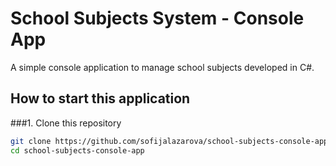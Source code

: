 # School Subjects System - Console App

A simple console application to manage school subjects developed in C#.

## How to start this application

###1. Clone this repository
```bash
git clone https://github.com/sofijalazarova/school-subjects-console-app.git
cd school-subjects-console-app

